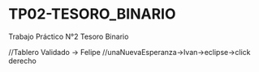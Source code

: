# TP02-TESORO_BINARIO
Trabajo Práctico N°2 Tesoro Binario



//Tablero Validado -> Felipe 
//unaNuevaEsperanza->Ivan->eclipse->click derecho
